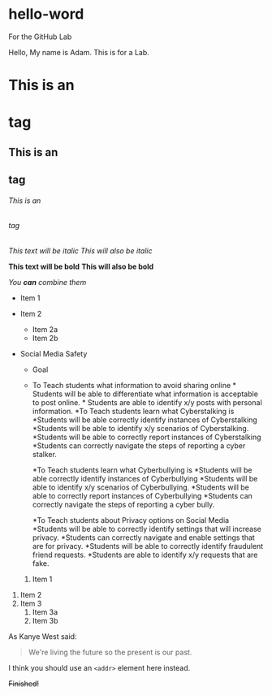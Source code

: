 # hello-word
For the GitHub Lab

Hello, My name is Adam. This is for a Lab. 


# This is an <h1> tag
## This is an <h2> tag
###### This is an <h6> tag
*This text will be italic*
_This will also be italic_

**This text will be bold**
__This will also be bold__

_You **can** combine them_
  
* Item 1
* Item 2
  * Item 2a
  * Item 2b
  
* Social Media Safety
  * Goal
  * To Teach students what information to avoid sharing online
	    * Students will be able to differentiate what information is acceptable to post online.
        * Students are able to identify x/y posts with personal information.
      *To Teach students learn what Cyberstalking is
        *Students will be able correctly identify instances of Cyberstalking
          *Students will be able to identify x/y scenarios of Cyberstalking.
        *Students will be able to correctly report instances of Cyberstalking
          *Students can correctly navigate the steps of reporting a cyber stalker. 

      *To Teach students learn what Cyberbullying is
        *Students will be able correctly identify instances of Cyberbullying
          *Students will be able to identify x/y scenarios of Cyberbullying.
        *Students will be able to correctly report instances of Cyberbullying
          *Students can correctly navigate the steps of reporting a cyber bully.

      *To Teach students about Privacy options on Social Media
        *Students will be able to correctly identify settings that will increase privacy. 
          *Students can correctly navigate and enable settings that are for privacy. 
        *Students will be able to correctly identify fraudulent friend requests. 
          *Students are able to identify x/y requests that are fake.

  
  
  1. Item 1
1. Item 2
1. Item 3
   1. Item 3a
   1. Item 3b

  As Kanye West said:

> We're living the future so
> the present is our past.
  
  I think you should use an
`<addr>` element here instead.
  
  
  
  
  
  
  
  
  ~~Finished!~~
